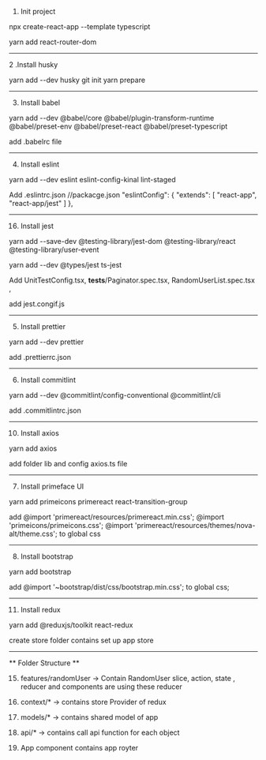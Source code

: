 1. Init project

npx create-react-app --template typescript

yarn add react-router-dom

----------------------------------------------------------------------------------------------------

2 .Install husky

yarn add --dev husky
git init
yarn prepare

----------------------------------------------------------------------------------------------------

3. Install babel

yarn add --dev @babel/core @babel/plugin-transform-runtime @babel/preset-env @babel/preset-react @babel/preset-typescript

add .babelrc file

----------------------------------------------------------------------------------------------------

4. Install eslint

yarn add --dev eslint eslint-config-kinal lint-staged

Add .eslintrc.json
//packacge.json
 "eslintConfig": {
    "extends": [
      "react-app",
      "react-app/jest"
    ]
  },

----------------------------------------------------------------------------------------------------

16. Install jest

yarn add --save-dev @testing-library/jest-dom @testing-library/react @testing-library/user-event 

yarn add --dev @types/jest ts-jest

Add UnitTestConfig.tsx, __tests__/Paginator.spec.tsx, RandomUserList.spec.tsx , 

add jest.congif.js

----------------------------------------------------------------------------------------------------

5. Install prettier 

yarn add --dev prettier 

add .prettierrc.json

----------------------------------------------------------------------------------------------------

6. Install commitlint

yarn add --dev @commitlint/config-conventional @commitlint/cli

add .commitlintrc.json

----------------------------------------------------------------------------------------------------


10. Install axios

yarn add axios

add folder lib and config axios.ts file

----------------------------------------------------------------------------------------------------


7. Install primeface UI

yarn add primeicons primereact react-transition-group

add @import 'primereact/resources/primereact.min.css';
@import 'primeicons/primeicons.css';
@import 'primereact/resources/themes/nova-alt/theme.css'; to global css


----------------------------------------------------------------------------------------------------

8. Install bootstrap

yarn add bootstrap

add @import '~bootstrap/dist/css/bootstrap.min.css'; to global css;

----------------------------------------------------------------------------------------------------


11. Install redux

yarn add @reduxjs/toolkit react-redux

create store folder contains set up app store

----------------------------------------------------------------------------------------------------


** Folder Structure **

15. features/randomUser -> Contain RandomUser slice, action, state , reducer and components are using these reducer

13. context/* -> contains store Provider of redux 

12. models/* -> contains shared model of app

14. api/* -> contains call api function for each object

9. App component contains app royter

